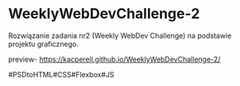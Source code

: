 # WeeklyWebDevChallenge-2
Rozwiązanie zadania nr2 (Weekly WebDev Challenge) na podstawie projektu graficznego.

preview- https://kacperell.github.io/WeeklyWebDevChallenge-2/

#PSDtoHTML#CSS#Flexbox#JS
